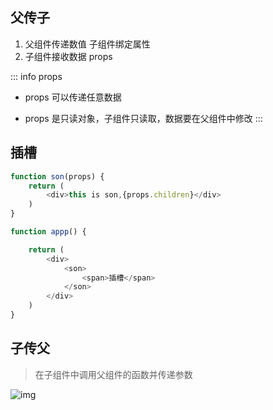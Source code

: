 ## 父传子

1. 父组件传递数值 子组件绑定属性
2. 子组件接收数据 props

::: info  <Badge type='info'>props</Badge>

- props 可以传递任意数据

- props 是只读对象，子组件只读取，数据要在父组件中修改
:::

## 插槽

```javascript
function son(props) {
    return (
        <div>this is son,{props.children}</div>
    )
}

function appp() {

    return (
        <div>
            <son>
                <span>插槽</span>
            </son>
        </div>
    )
}
```


## 子传父

> 在子组件中调用父组件的函数并传递参数

![img](/image/202402141345.png)